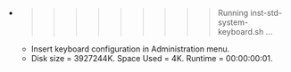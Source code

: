 * >>>>>>>>> Running inst-std-system-keyboard.sh ...
  * Insert keyboard configuration in Administration menu.
  * Disk size = 3927244K. Space Used = 4K. Runtime = 00:00:00:01.
